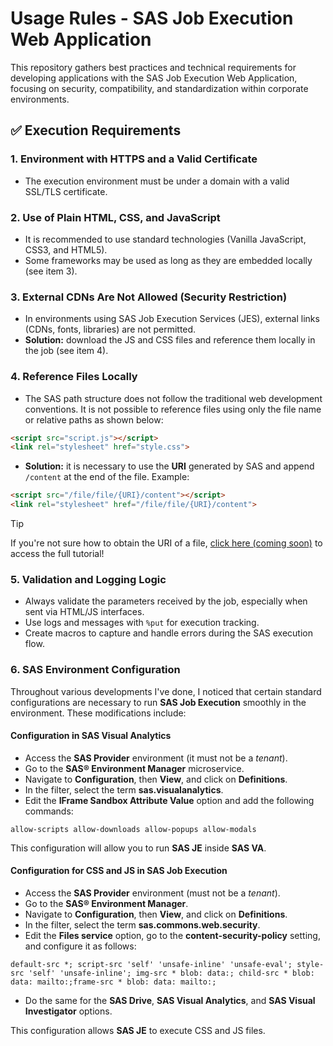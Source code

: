 # Usage Rules - SAS Job Execution Web Application

This repository gathers best practices and technical requirements for developing applications with the SAS Job Execution Web Application, focusing on security, compatibility, and standardization within corporate environments.

## ✅ Execution Requirements

### 1. Environment with HTTPS and a Valid Certificate

- The execution environment must be under a domain with a valid SSL/TLS certificate.

### 2. Use of Plain HTML, CSS, and JavaScript

- It is recommended to use standard technologies (Vanilla JavaScript, CSS3, and HTML5).
- Some frameworks may be used as long as they are embedded locally (see item 3).

### 3. External CDNs Are Not Allowed (Security Restriction)

- In environments using SAS Job Execution Services (JES), external links (CDNs, fonts, libraries) are not permitted.
- **Solution:** download the JS and CSS files and reference them locally in the job (see item 4).

### 4. Reference Files Locally

- The SAS path structure does not follow the traditional web development conventions. It is not possible to reference files using only the file name or relative paths as shown below:

```html
<script src="script.js"></script>
<link rel="stylesheet" href="style.css">
```

- **Solution:** it is necessary to use the **URI** generated by SAS and append `/content` at the end of the file. Example:

```html
<script src="/file/file/{URI}/content"></script>
<link rel="stylesheet" href="/file/file/{URI}/content">
```

> [!TIP]
> If you're not sure how to obtain the URI of a file, [click here (coming soon)](about:blank) to access the full tutorial!

### 5. Validation and Logging Logic

- Always validate the parameters received by the job, especially when sent via HTML/JS interfaces.
- Use logs and messages with `%put` for execution tracking.
- Create macros to capture and handle errors during the SAS execution flow.

### 6. SAS Environment Configuration

Throughout various developments I've done, I noticed that certain standard configurations are necessary to run **SAS Job Execution** smoothly in the environment. These modifications include:

#### Configuration in SAS Visual Analytics

- Access the **SAS Provider** environment (it must not be a *tenant*).
- Go to the **SAS® Environment Manager** microservice.
- Navigate to **Configuration**, then **View**, and click on **Definitions**.
- In the filter, select the term **sas.visualanalytics**.
- Edit the **IFrame Sandbox Attribute Value** option and add the following commands:

```plaintext
allow-scripts allow-downloads allow-popups allow-modals
```

This configuration will allow you to run **SAS JE** inside **SAS VA**.

#### Configuration for CSS and JS in SAS Job Execution

- Access the **SAS Provider** environment (must not be a *tenant*).
- Go to the **SAS® Environment Manager**.
- Navigate to **Configuration**, then **View**, and click on **Definitions**.
- In the filter, select the term **sas.commons.web.security**.
- Edit the **Files service** option, go to the **content-security-policy** setting, and configure it as follows:

```plaintext
default-src *; script-src 'self' 'unsafe-inline' 'unsafe-eval'; style-src 'self' 'unsafe-inline'; img-src * blob: data:; child-src * blob: data: mailto:;frame-src * blob: data: mailto:;
```

- Do the same for the **SAS Drive**, **SAS Visual Analytics**, and **SAS Visual Investigator** options.

This configuration allows **SAS JE** to execute CSS and JS files.